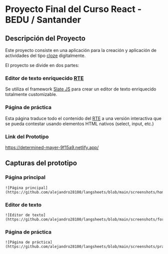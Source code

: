 # Proyecto Final del Curso React - BEDU / Santander

## Descripción del Proyecto

Este proyecto consiste en una aplicación para la creación y aplicación de actividades del tipo [cloze](https://en.wikipedia.org/wiki/Cloze_test) digitalmente. 

El proyecto se divide en dos partes: 

### Editor de texto enriquecido [RTE][rte link]

Se utiliza el framework [Slate JS](https://docs.slatejs.org/) para crear un editor de texto enriquecido totalmente customizable.

### Página de práctica

Esta página traduce todo el contenido del [RTE](https://en.wikipedia.org/wiki/Online_rich-text_editor) a una versión interactiva que se pueda contestar usando elementos HTML nativos (select, input, etc.)

### Link del Prototipo

<https://determined-mayer-9f15a9.netlify.app/>


## Capturas del prototipo

### Página principal
    ![Página principal] (https://github.com/alejandro28100/langsheets/blob/main/screenshots/homepage.png)
### Editor de texto
    ![Editor de texto] (https://github.com/alejandro28100/langsheets/blob/main/screenshots/form.png)
### Página de práctica
    ![Página de práctica] (https://github.com/alejandro28100/langsheets/blob/main/screenshots/practice.png)

[rte link]: https://en.wikipedia.org/wiki/Online_rich-text_editor

